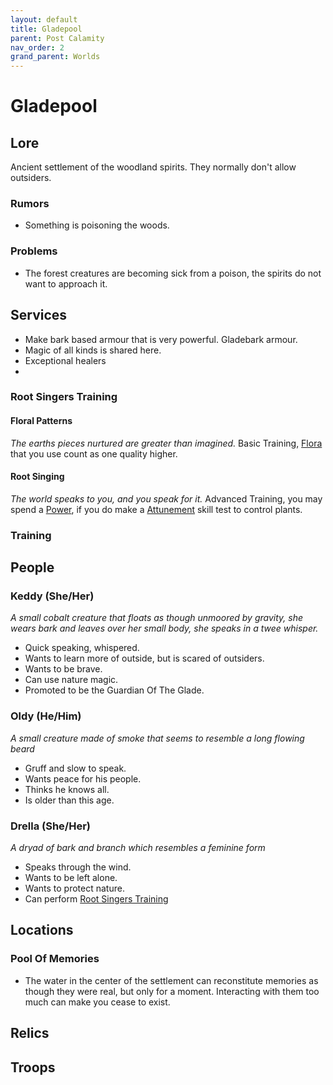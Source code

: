 ```yaml
---
layout: default
title: Gladepool
parent: Post Calamity
nav_order: 2
grand_parent: Worlds
---
```

# Gladepool

## Lore
Ancient settlement of the woodland spirits. They normally don't allow outsiders.

### Rumors
* Something is poisoning the woods.

### Problems
* The forest creatures are becoming sick from a poison, the spirits do not want to approach it.

## Services
* Make bark based armour that is very powerful. Gladebark armour.
* Magic of all kinds is shared here.
* Exceptional healers
* 

### Root Singers Training

#### Floral Patterns
*The earths pieces nurtured are greater than imagined.*
Basic Training, [Flora](../../Flora) that you use count as one quality higher.

#### Root Singing
*The world speaks to you, and you speak for it.*
Advanced Training, you may spend a [Power](../../Additional-Attributes#Power), if you do make a [Attunement](Game/Core/Intuition#Attunement) skill test to control plants.

### Training

## People

### Keddy (She/Her)
*A small cobalt creature that floats as though unmoored by gravity, she wears bark and leaves over her small body, she speaks in a twee whisper.*
* Quick speaking, whispered.
* Wants to learn more of outside, but is scared of outsiders.
* Wants to be brave.
* Can use nature magic.
* Promoted to be the Guardian Of The Glade.

### Oldy (He/Him)
*A small creature made of smoke that seems to resemble a long flowing beard*
* Gruff and slow to speak.
* Wants peace for his people.
* Thinks he knows all.
* Is older than this age.

### Drella (She/Her)
*A dryad of bark and branch which resembles a feminine form*
* Speaks through the wind.
* Wants to be left alone.
* Wants to protect nature.
* Can perform [Root Singers Training](#Root%20Singers%20Training)



## Locations
### Pool Of Memories
* The water in the center of the settlement can reconstitute memories as though they were real, but only for a moment. Interacting with them too much can make you cease to exist. 

## Relics

## Troops
